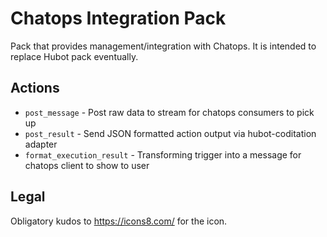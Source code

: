 # Chatops Integration Pack

Pack that provides management/integration with Chatops. It is intended to replace Hubot pack eventually.

## Actions

* `post_message`  - Post raw data to stream for chatops consumers to pick up
* `post_result`   - Send JSON formatted action output via hubot-coditation adapter
* `format_execution_result` - Transforming trigger into a message for chatops client to show to user

## Legal

Obligatory kudos to https://icons8.com/ for the icon.
